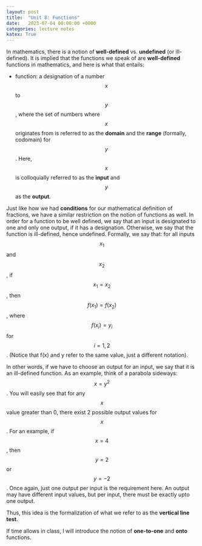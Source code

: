```yaml
---
layout: post
title:  "Unit 8: Functions"
date:   2023-07-04 00:00:00 +0000
categories: lecture notes
katex: True
---
```


In mathematics, there is a notion of __well-defined__ vs. __undefined__ (or ill-defined). It is implied that the functions we speak of are __well-defined__ functions in mathematics, and here is what that entails:

* function: a designation of a number $$x$$ to $$y$$, where the set of numbers where $$x$$ originates from is referred to as the __domain__ and the __range__ (formally, codomain) for $$y$$. Here, $$x$$ is colloquially referred to as the **input** and $$y$$ as the **output**. 

Just like how we had __conditions__ for our mathematical definition of fractions, we have a similar restriction on the notion of functions as well. In order for a function to be well defined, we say that an input is designated to one and only one output, if it has a designation. Otherwise, we say that the function is ill-defined, hence undefined. Formally, we say that: for all inputs $$x_1$$ and $$x_2$$, if $$x_1 = x_2$$, then $$f(x_1) = f(x_2)$$, where $$f(x_i) = y_i$$ for $$i = 1, 2$$. (Notice that f(x) and y refer to the same value, just a different notation). 

In other words, if we have to choose an output for an input, we say that it is an ill-defined function. As an example, think of a parabola sideways: $$x = y^2$$. You will easily see that for any $$x$$ value greater than 0, there exist 2 possible output values for $$x$$. For an example, if $$x = 4$$, then $$y = 2$$ or $$y = -2$$. Once again, just one output per input is the requirement here. An output may have different input values, but per input, there must be exactly upto one output. 

Thus, this idea is the formalization of what we refer to as the __vertical line test__. 

If time allows in class, I will introduce the notion of __one-to-one__ and __onto__ functions. 